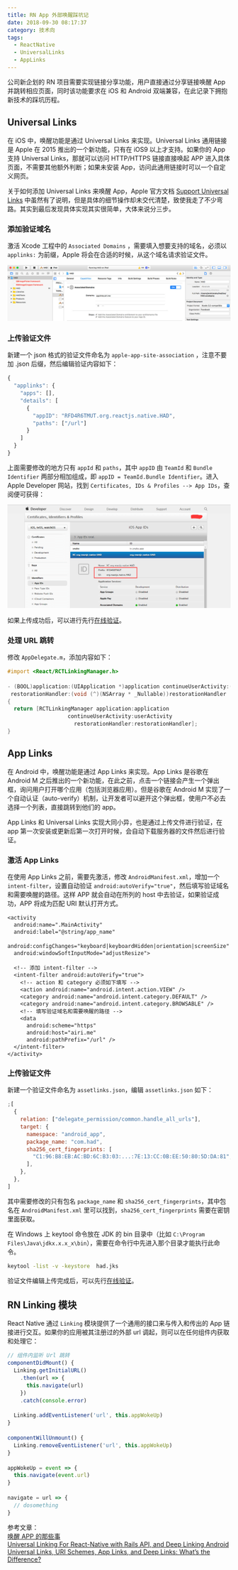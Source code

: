 ```yaml
---
title: RN App 外部唤醒踩坑记
date: 2018-09-30 08:17:37
category: 技术向
tags:
  - ReactNative
  - UniversalLinks
  - AppLinks
---
```


公司新企划的 RN 项目需要实现链接分享功能，用户直接通过分享链接唤醒 App 并跳转相应页面，同时该功能要求在 iOS 和 Android 双端兼容，在此记录下拥抱新技术的踩坑历程。

## Universal Links

在 iOS 中，唤醒功能是通过 Universal Links 来实现。Universal Links 通用链接是 Apple 在 2015 推出的一个新功能，只有在 iOS9 以上才支持。如果你的 App 支持 Universal Links，那就可以访问 HTTP/HTTPS 链接直接唤起 APP 进入具体页面，不需要其他额外判断；如果未安装 App，访问此通用链接时可以一个自定义网页。

关于如何添加 Universal Links 来唤醒 App，Apple 官方文档 [Support Universal Links](https://developer.apple.com/library/content/documentation/General/Conceptual/AppSearch/UniversalLinks.html) 中虽然有了说明，但是具体的细节操作却未交代清楚，致使我走了不少弯路。其实到最后发现具体实现其实很简单，大体来说分三步。

### 添加验证域名

激活 Xcode 工程中的 `Associated Domains` ，需要填入想要支持的域名，必须以 `applinks:` 为前缀，Apple 将会在合适的时候，从这个域名请求验证文件。

![添加验证域名](/IMAGES/RN-App-外部唤醒踩坑记/添加验证域名.jpg)

### 上传验证文件

新建一个 json 格式的验证文件命名为 `apple-app-site-association` ，注意不要加 .json 后缀，然后编辑验证内容如下：

```javascript
{
  "applinks": {
    "apps": [],
    "details": [
      {
        "appID": "RFD4R6TMUT.org.reactjs.native.HAD",
        "paths": ["/url"]
      }
    ]
  }
}
```

上面需要修改的地方只有 `appId` 和 `paths`，其中 `appID` 由 `TeamId` 和 `Bundle Identifier` 两部分相加组成，即 `appID = TeamId.Bundle Identifier`。进入 Apple Developer 网站，找到 `Certificates, IDs & Profiles --> App IDs`，查阅便可获得：

![Apple Developer 获取 ID](/IMAGES/RN-App-外部唤醒踩坑记/Apple_Developer.jpg)

如果上传成功后，可以进行先行[在线验证](https://branch.io/resources/aasa-validator/)。

### 处理 URL 跳转

修改 `AppDelegate.m`，添加内容如下：

```objectivec
#import <React/RCTLinkingManager.h>

- (BOOL)application:(UIApplication *)application continueUserActivity:(NSUserActivity *)userActivity
 restorationHandler:(void (^)(NSArray * _Nullable))restorationHandler
{
  return [RCTLinkingManager application:application
                   continueUserActivity:userActivity
                     restorationHandler:restorationHandler];
}
```

## App Links

在 Android 中，唤醒功能是通过 App Links 来实现。App Links 是谷歌在 Android M 之后推出的一个新功能，在此之前，点击一个链接会产生一个弹出框，询问用户打开哪个应用（包括浏览器应用）。但是谷歌在 Android M 实现了一个自动认证（auto-verify）机制，让开发者可以避开这个弹出框，使用户不必去选择一个列表，直接跳转到他们的 app。

App Links 和 Universal Links 实现大同小异，也是通过上传文件进行验证，在 app 第一次安装或更新后第一次打开时候，会自动下载服务器的文件然后进行验证。

### 激活 App Links

在使用 App Links 之前，需要先激活，修改 `AndroidManifest.xml`，增加一个 `intent-filter`，设置自动验证 `android:autoVerify="true"`，然后填写验证域名和需要唤醒的路径。这样 APP 就会自动在所列的 host 中去验证，如果验证成功，APP 将成为匹配 URI 默认打开方式。

```markup
<activity
  android:name=".MainActivity"
  android:label="@string/app_name"
  android:configChanges="keyboard|keyboardHidden|orientation|screenSize"
  android:windowSoftInputMode="adjustResize">

  <!-- 添加 intent-filter -->
  <intent-filter android:autoVerify="true">
    <!-- action 和 category 必须如下填写 -->
    <action android:name="android.intent.action.VIEW" />
    <category android:name="android.intent.category.DEFAULT" />
    <category android:name="android.intent.category.BROWSABLE" />
    <!-- 填写验证域名和需要唤醒的路径 -->
    <data
      android:scheme="https"
      android:host="airi.me"
      android:pathPrefix="/url" />
  </intent-filter>
</activity>
```

### 上传验证文件

新建一个验证文件命名为 `assetlinks.json`，编辑 `assetlinks.json` 如下：

```javascript
;[
  {
    relation: ["delegate_permission/common.handle_all_urls"],
    target: {
      namespace: "android_app",
      package_name: "com.had",
      sha256_cert_fingerprints: [
        "C1:96:B8:EB:AC:BD:6C:B3:03:...:7E:13:CC:0B:EE:50:80:5D:DA:81",
      ],
    },
  },
]
```

其中需要修改的只有包名 `package_name` 和 `sha256_cert_fingerprints`，其中包名在 `AndroidManifest.xml` 里可以找到，`sha256_cert_fingerprints` 需要在密钥里面获取。

在 Windows 上 keytool 命令放在 JDK 的 bin 目录中（比如 `C:\Program Files\Java\jdkx.x.x_x\bin`），需要在命令行中先进入那个目录才能执行此命令。

```bash
keytool -list -v -keystore  had.jks
```

验证文件编辑上传完成后，可以先行[在线验证](https://digitalassetlinks.googleapis.com/v1/statements:list?source.web.site=/airi.me)。

## RN Linking 模块

React Native 通过 `Linking` 模块提供了一个通用的接口来与传入和传出的 App 链接进行交互。如果你的应用被其注册过的外部 url 调起，则可以在任何组件内获取和处理它：

```javascript
// 组件内监听 Url 跳转
componentDidMount() {
  Linking.getInitialURL()
    .then(url => {
      this.navigate(url)
    })
    .catch(console.error)

  Linking.addEventListener('url', this.appWokeUp)
}

componentWillUnmount() {
  Linking.removeEventListener('url', this.appWokeUp)
}

appWokeUp = event => {
  this.navigate(event.url)
}

navigate = url => {
  // dosomething
}
```

参考文章：  
[唤醒 APP 的那些事](//www.jianshu.com/p/862885bd8ea2)  
[Universal Linking For React-Native with Rails API, and Deep Linking Android](//github.com/parkerdan/React-Native-Rails-Universal-Linking)  
[Universal Links, URI Schemes, App Links, and Deep Links: What’s the Difference?](//blog.branch.io/universal-links-uri-schemes-app-links-and-deep-links-whats-the-difference)
